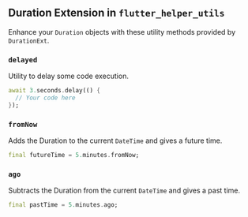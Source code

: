## Duration Extension in `flutter_helper_utils`

Enhance your `Duration` objects with these utility methods provided by `DurationExt`.

### `delayed`

Utility to delay some code execution.

```dart
await 3.seconds.delay(() {
  // Your code here
});
```

### `fromNow`

Adds the Duration to the current `DateTime` and gives a future time.

```dart
final futureTime = 5.minutes.fromNow;
```

### `ago`

Subtracts the Duration from the current `DateTime` and gives a past time.

```dart
final pastTime = 5.minutes.ago;
```